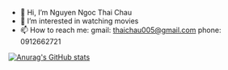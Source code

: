 - 👋 Hi, I’m Nguyen Ngoc Thai Chau
- 👀 I’m interested in watching movies
- 📫 How to reach me: 
gmail: thaichau005@gmail.com
phone: 0912662721
<!---
thaichau2k/thaichau2k is a ✨ special ✨ repository because its `README.md` (this file) appears on your GitHub profile.
You can click the Preview link to take a look at your changes.
--->
[![Anurag's GitHub stats](https://github-readme-stats.vercel.app/api?username=thaichau2k)](https://github.com/anuraghazra/github-readme-stats)

